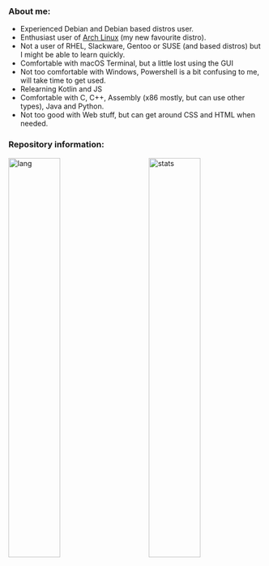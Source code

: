 ### About me:
  - Experienced Debian and Debian based distros user.
  - Enthusiast user of [Arch Linux](https://github.com/nunopenim/nunopenim/blob/main/GUIDE_ArchLinuxInstallation.md) (my new favourite distro).
  - Not a user of RHEL, Slackware, Gentoo or SUSE (and based distros) but I might be able to learn quickly.
  - Comfortable with macOS Terminal, but a little lost using the GUI
  - Not too comfortable with Windows, Powershell is a bit confusing to me, will take time to get used.
  - Relearning Kotlin and JS
  - Comfortable with C, C++, Assembly (x86 mostly, but can use other types), Java and Python.
  - Not too good with Web stuff, but can get around CSS and HTML when needed.

### Repository information:
<p>
  <img width="45%" align="left" alt="lang" src="https://github-readme-stats.vercel.app/api/top-langs/?username=nunopenim&layout=compact&hide_border=true&langs_count=12&theme=dark&custom_title=Languages" />
  <img width="45%" align="right" alt="stats" src="https://github-readme-stats.vercel.app/api?username=nunopenim&show_icons=true&hide_border=true&count_private=true&theme=dark&custom_title=Statistics">
</p>
